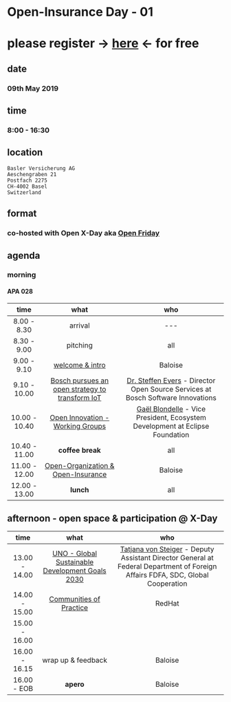 # Open-Insurance Day - 01

# please register → [here](https://www.eventbrite.com/e/open-insurance-day-01-registration-60297526525) ← for free

## date

### 09th May 2019

## time

### 8:00 - 16:30 

## location
```
Basler Versicherung AG
Aeschengraben 21
Postfach 2275
CH-4002 Basel
Switzerland
```

## format

### co-hosted with Open X-Day aka [Open Friday](https://www.openfriday.org)

## agenda

### morning

#### APA 028

|      time     |                       what                      |                                        who                                       |
|:-------------:|:-----------------------------------------------:|:--------------------------------------------------------------------------------:|
|  8.00 - 8.30  |                     arrival                     |                                        ---                                       |
|  8.30 - 9.00  |                    pitching                     |                                       all                                        |
|  9.00 - 9.10  | [welcome & intro](https://gitpitch.com/open-insurance/events/master?p=docs/slides/intro) |         Baloise                         |
|  9.10 - 10.00 | [Bosch pursues an open strategy to transform IoT](https://iot.eclipse.org/case-studies/bosch-leadership-in-eclipse-iot/) | [Dr. Steffen Evers](https://www.linkedin.com/in/steffen-evers-a6b7b79b/) - Director Open Source Services at Bosch Software Innovations |
| 10.00 - 10.40 |         [Open Innovation - Working Groups](https://www.eclipse.org/org/workinggroups/about.php)        | [Gaël Blondelle](https://www.linkedin.com/in/gblondelle/) - Vice President, Ecosystem Development at Eclipse Foundation     |
| 10.40 - 11.00 |                 **coffee break**                |                                       all                                        |
| 11.00 - 12.00 | [Open-Organization & Open-Insurance](https://gitpitch.com/open-insurance/events/master?p=docs/slides/oo-oi) |            Baloise   |
| 12.00 - 13.00 |                    **lunch**                    |                                       all                                        |

## afternoon - open space & participation @ X-Day

|      time     |                       what                      |                                        who                                       |
|:-------------:|:-----------------------------------------------:|:--------------------------------------------------------------------------------:|
| 13.00 - 14.00 | [UNO - Global Sustainable Development Goals 2030](https://www.un.org/sustainabledevelopment/sustainable-development-goals/) | [Tatjana von Steiger](https://www.eda.admin.ch/deza/en/home/sdc/organisation/departments/global-cooperation.html) - Deputy Assistant Director General at Federal Department of Foreign Affairs FDFA, SDC, Global Cooperation |
| 14.00 - 15.00 | [Communities of Practice](https://github.com/redhat-cop) |                             RedHat                                      |
| 15.00 - 16.00 |                                                 |                                                                                  |
| 16.00 - 16.15 |                wrap up & feedback               |                                      Baloise                                     |
|  16.00 - EOB  |                    **apero**                    |                                      Baloise                                     |
